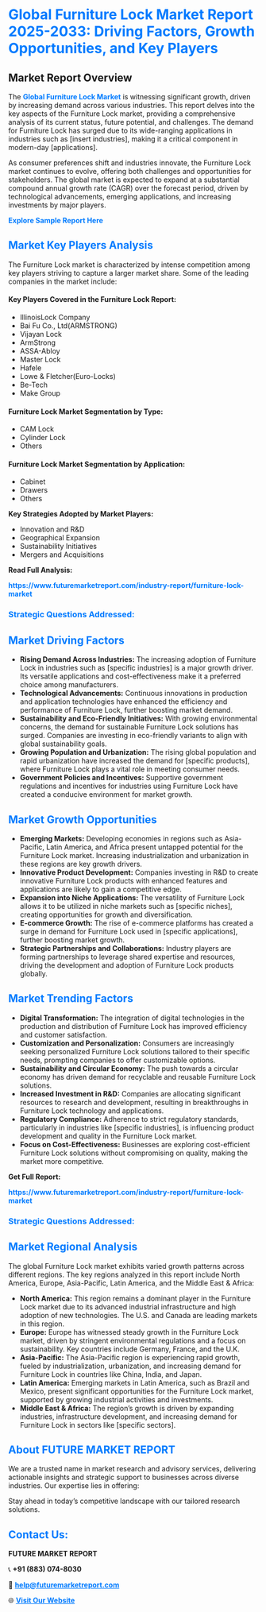 <h1 style="color: #007BFF;">Global Furniture Lock Market Report 2025-2033: Driving Factors, Growth Opportunities, and Key Players</h1>

<section id="overview">
<h2>Market Report Overview</h2>
<p>The <a href="https://www.futuremarketreport.com/industry-report/furniture-lock-market" style="color: #007BFF; text-decoration: none;"><strong>Global Furniture Lock Market</strong></a> is witnessing significant growth, driven by increasing demand across various industries. This report delves into the key aspects of the Furniture Lock market, providing a comprehensive analysis of its current status, future potential, and challenges. The demand for Furniture Lock has surged due to its wide-ranging applications in industries such as [insert industries], making it a critical component in modern-day [applications].</p>
<p>As consumer preferences shift and industries innovate, the Furniture Lock market continues to evolve, offering both challenges and opportunities for stakeholders. The global market is expected to expand at a substantial compound annual growth rate (CAGR) over the forecast period, driven by technological advancements, emerging applications, and increasing investments by major players.</p>
</section>

<section id="overview">
<p><a href="https://www.futuremarketreport.com/request-sample/reportId=43534" style="color: #007BFF; text-decoration: none;"><strong>Explore Sample Report Here</strong></a></p>
</section>

<section id="key-players">
<h2 style="color: #007BFF;">Market Key Players Analysis</h2>
<p>The Furniture Lock market is characterized by intense competition among key players striving to capture a larger market share. Some of the leading companies in the market include:</p>
<h4>Key Players Covered in the Furniture Lock Report:</h4>
<ul><li>IllinoisLock Company</li><li>Bai Fu Co., Ltd(ARMSTRONG)</li><li>Vijayan Lock</li><li>ArmStrong</li><li>ASSA-Abloy</li><li>Master Lock</li><li>Hafele</li><li>Lowe &amp; Fletcher(Euro-Locks)</li><li>Be-Tech</li><li>Make Group</li></ul>
<h4>Furniture Lock Market Segmentation by Type:</h4>
<ul><li>CAM Lock</li><li>Cylinder Lock</li><li>Others</li></ul>

<h4>Furniture Lock Market Segmentation by Application:</h4>
<ul><li>Cabinet</li><li>Drawers</li><li>Others</li></ul>
<p><strong>Key Strategies Adopted by Market Players:</strong></p>
<ul>
<li>Innovation and R&D</li>
<li>Geographical Expansion</li>
<li>Sustainability Initiatives</li>
<li>Mergers and Acquisitions</li>
</ul>
</section>

<section>
<p><strong>Read Full Analysis: </strong></p><a href="https://www.futuremarketreport.com/industry-report/furniture-lock-market" style="color: #007BFF; text-decoration: none;"><strong>https://www.futuremarketreport.com/industry-report/furniture-lock-market</strong></a>
<h3 style="color: #007BFF;">Strategic Questions Addressed:</h3>
</section>

<section id="driving-factors">
<h2 style="color: #007BFF;">Market Driving Factors</h2>
<ul>
<li><strong>Rising Demand Across Industries:</strong> The increasing adoption of Furniture Lock in industries such as [specific industries] is a major growth driver. Its versatile applications and cost-effectiveness make it a preferred choice among manufacturers.</li>
<li><strong>Technological Advancements:</strong> Continuous innovations in production and application technologies have enhanced the efficiency and performance of Furniture Lock, further boosting market demand.</li>
<li><strong>Sustainability and Eco-Friendly Initiatives:</strong> With growing environmental concerns, the demand for sustainable Furniture Lock solutions has surged. Companies are investing in eco-friendly variants to align with global sustainability goals.</li>
<li><strong>Growing Population and Urbanization:</strong> The rising global population and rapid urbanization have increased the demand for [specific products], where Furniture Lock plays a vital role in meeting consumer needs.</li>
<li><strong>Government Policies and Incentives:</strong> Supportive government regulations and incentives for industries using Furniture Lock have created a conducive environment for market growth.</li>
</ul>
</section>

<section id="growth-opportunities">
<h2 style="color: #007BFF;">Market Growth Opportunities</h2>
<ul>
<li><strong>Emerging Markets:</strong> Developing economies in regions such as Asia-Pacific, Latin America, and Africa present untapped potential for the Furniture Lock market. Increasing industrialization and urbanization in these regions are key growth drivers.</li>
<li><strong>Innovative Product Development:</strong> Companies investing in R&D to create innovative Furniture Lock products with enhanced features and applications are likely to gain a competitive edge.</li>
<li><strong>Expansion into Niche Applications:</strong> The versatility of Furniture Lock allows it to be utilized in niche markets such as [specific niches], creating opportunities for growth and diversification.</li>
<li><strong>E-commerce Growth:</strong> The rise of e-commerce platforms has created a surge in demand for Furniture Lock used in [specific applications], further boosting market growth.</li>
<li><strong>Strategic Partnerships and Collaborations:</strong> Industry players are forming partnerships to leverage shared expertise and resources, driving the development and adoption of Furniture Lock products globally.</li>
</ul>
</section>

<section id="trending-factors">
<h2 style="color: #007BFF;">Market Trending Factors</h2>
<ul>
<li><strong>Digital Transformation:</strong> The integration of digital technologies in the production and distribution of Furniture Lock has improved efficiency and customer satisfaction.</li>
<li><strong>Customization and Personalization:</strong> Consumers are increasingly seeking personalized Furniture Lock solutions tailored to their specific needs, prompting companies to offer customizable options.</li>
<li><strong>Sustainability and Circular Economy:</strong> The push towards a circular economy has driven demand for recyclable and reusable Furniture Lock solutions.</li>
<li><strong>Increased Investment in R&D:</strong> Companies are allocating significant resources to research and development, resulting in breakthroughs in Furniture Lock technology and applications.</li>
<li><strong>Regulatory Compliance:</strong> Adherence to strict regulatory standards, particularly in industries like [specific industries], is influencing product development and quality in the Furniture Lock market.</li>
<li><strong>Focus on Cost-Effectiveness:</strong> Businesses are exploring cost-efficient Furniture Lock solutions without compromising on quality, making the market more competitive.</li>
</ul>
</section>

<section>
<p><strong>Get Full Report: </strong></p><a href="https://www.futuremarketreport.com/industry-report/furniture-lock-market" style="color: #007BFF; text-decoration: none;"><strong>https://www.futuremarketreport.com/industry-report/furniture-lock-market</strong></a>
<h3 style="color: #007BFF;">Strategic Questions Addressed:</h3>
</section>


<section id="regional-analysis">
<h2 style="color: #007BFF;">Market Regional Analysis</h2>
<p>The global Furniture Lock market exhibits varied growth patterns across different regions. The key regions analyzed in this report include North America, Europe, Asia-Pacific, Latin America, and the Middle East & Africa:</p>
<ul>
<li><strong>North America:</strong> This region remains a dominant player in the Furniture Lock market due to its advanced industrial infrastructure and high adoption of new technologies. The U.S. and Canada are leading markets in this region.</li>
<li><strong>Europe:</strong> Europe has witnessed steady growth in the Furniture Lock market, driven by stringent environmental regulations and a focus on sustainability. Key countries include Germany, France, and the U.K.</li>
<li><strong>Asia-Pacific:</strong> The Asia-Pacific region is experiencing rapid growth, fueled by industrialization, urbanization, and increasing demand for Furniture Lock in countries like China, India, and Japan.</li>
<li><strong>Latin America:</strong> Emerging markets in Latin America, such as Brazil and Mexico, present significant opportunities for the Furniture Lock market, supported by growing industrial activities and investments.</li>
<li><strong>Middle East & Africa:</strong> The region’s growth is driven by expanding industries, infrastructure development, and increasing demand for Furniture Lock in sectors like [specific sectors].</li>
</ul>
</section>

<footer>
<h2 style="color: #007BFF;">About FUTURE MARKET REPORT</h2>
<p>We are a trusted name in market research and advisory services, delivering actionable insights and strategic support to businesses across diverse industries. Our expertise lies in offering:</p>

<p>Stay ahead in today’s competitive landscape with our tailored research solutions.</p>

<h2 style="color: #007BFF;">Contact Us:</h2>
<p><strong>FUTURE MARKET REPORT</strong></p>
<p>📞 <strong>+91 (883) 074-8030</strong></p>
<p>📧 <strong><a href="mailto:help@futuremarketreport.com" style="color: #007BFF;">help@futuremarketreport.com</a></strong></p>
<p>🌐 <strong><a href="https://www.futuremarketreport.com/" style="color: #007BFF;">Visit Our Website</a></strong></p>
</footer>